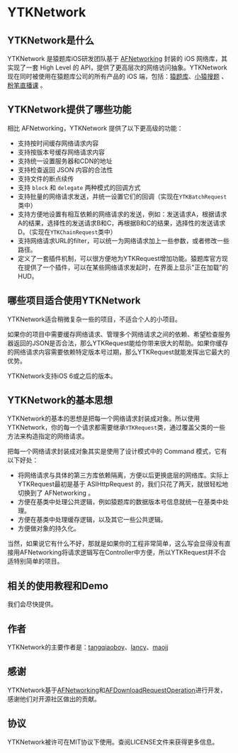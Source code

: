 YTKNetwork
==========

## YTKNetwork是什么

YTKNetwork 是猿题库iOS研发团队基于 [AFNetworking](https://github.com/AFNetworking/AFNetworking) 封装的 iOS 网络库，其实现了一套 High Level 的 API，提供了更高层次的网络访问抽象。YTKNetwork 现在同时被使用在猿题库公司的所有产品的 iOS 端，包括：[猿题库](http://www.yuantiku.com/)、[小猿搜题](http://www.yuansouti.com/) 、[粉笔直播课](http://ke.fenbi.com/) 。

## YTKNetwork提供了哪些功能

相比 AFNetworking，YTKNetwork 提供了以下更高级的功能：

 * 支持按时间缓存网络请求内容
 * 支持按版本号缓存网络请求内容
 * 支持统一设置服务器和CDN的地址
 * 支持检查返回 JSON 内容的合法性
 * 支持文件的断点续传
 * 支持 `block` 和 `delegate` 两种模式的回调方式
 * 支持批量的网络请求发送，并统一设置它们的回调（实现在`YTKBatchRequest`类中）
 * 支持方便地设置有相互依赖的网络请求的发送，例如：发送请求A，根据请求A的结果，选择性的发送请求B和C，再根据B和C的结果，选择性的发送请求D。（实现在`YTKChainRequest`类中）
 * 支持网络请求URL的filter，可以统一为网络请求加上一些参数，或者修改一些路径。
 * 定义了一套插件机制，可以很方便地为YTKRequest增加功能。猿题库官方现在提供了一个插件，可以在某些网络请求发起时，在界面上显示"正在加载"的HUD。

## 哪些项目适合使用YTKNetwork

YTKNetwork适合稍微复杂一些的项目，不适合个人的小项目。

如果你的项目中需要缓存网络请求、管理多个网络请求之间的依赖、希望检查服务器返回的JSON是否合法，那么YTKRequest能给你带来很大的帮助。如果你缓存的网络请求内容需要依赖特定版本号过期，那么YTKRequest就能发挥出它最大的优势。

YTKNetwork支持iOS 6或之后的版本。

## YTKNetwork的基本思想

YTKNetwork的基本的思想是把每一个网络请求封装成对象。所以使用YTKNetwork，你的每一个请求都需要继承`YTKRequest`类，通过覆盖父类的一些方法来构造指定的网络请求。

把每一个网络请求封装成对象其实是使用了设计模式中的 Command 模式，它有以下好处：

 * 将网络请求与具体的第三方库依赖隔离，方便以后更换底层的网络库。实际上YTKRequest最初是基于 ASIHttpRequest 的，我们只花了两天，就很轻松地切换到了 AFNetworking 。
 * 方便在基类中处理公共逻辑，例如猿题库的数据版本号信息就统一在基类中处理。
 * 方便在基类中处理缓存逻辑，以及其它一些公共逻辑。
 * 方便做对象的持久化。

当然，如果说它有什么不好，那就是如果你的工程非常简单，这么写会显得没有直接用AFNetworking将请求逻辑写在Controller中方便，所以YTKRequest并不合适特别简单的项目。

## 相关的使用教程和Demo

我们会尽快提供。

## 作者

YTKNetwork的主要作者是：[tangqiaoboy](https://github.com/tangqiaoboy)、[lancy](https://github.com/lancy)、[maojj](https://github.com/maojj)

## 感谢

YTKNetwork基于[AFNetworking](https://github.com/AFNetworking/AFNetworking)和[AFDownloadRequestOperation](https://github.com/steipete/AFDownloadRequestOperation)进行开发，感谢他们对开源社区做出的贡献。

## 协议

YTKNetwork被许可在MIT协议下使用。查阅LICENSE文件来获得更多信息。
